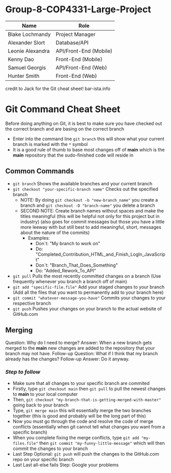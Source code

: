 # Group-8-COP4331-Large-Project

|Name|Role|
|----|----|
|Blake Lochmandy|Project Manager|
|Alexander Slort|Database/API|
|Leonie Alexandra|API/Front-End (Mobile)|
|Kenny Dao|Front-End (Mobile)|
|Samuel Georgis|API/Front-End (Web)|
|Hunter Smith|Front-End (Web)|

credit to Jack for the Git cheat sheet!
bar-ista.info
# Git Command Cheat Sheet

Before doing anything on Git, it is best to make sure you have checked out the correct branch and are basing on the correct branch

- Enter into the command line `git branch` this will show what your current branch is marked with the `*` symbol
- It is a good rule of thumb to base most changes off of **main** which is the **main** repository that the sudo-finished code will reside in


## Common Commands

- `git branch` Shows the available branches and your current branch
- `git checkout "your-specific-branch name"` Checks out the specified branch
    - NOTE: By doing `git checkout -b "new-branch_name"` you create a branch and `git checkout -D "branch-name"` you delete a branch
    - SECOND NOTE: Create branch names without spaces and make the titles meaningful (this will be helpful not only for this project but in industry) (also goes for commit messages but those you have a little more leeway with but still best to add meaningful, short, messages about the nature of the commits)
        - Examples:
            - Don`t: "My branch to work on"
            - Do: "Completed_Contribution_HTML_and_Finish_LogIn_JavaScript"
            - Don`t: "Branch_That_Does_Something"
            - Do: "Added_Rework_To_API"
- `git pull` Pulls the most recently committed changes on a branch (Use frequently whenever you branch a branch off of main)
- `git add "specific-file.file"` Add your staged changes to your branch (Add all the files that you want to permanently add to your branch here)
- `git commit "whatever-message-you-have"` Commits your changes to your respective branch
- `git push` Pushes your changes on your branch to the actual website of GitHub.com


## Merging

Question: Why do I need to merge?
Answer: When a new branch gets merged to the **main** new changes are added to the repository that your branch may not have.
Follow-up Question: What if I think that my branch already has the changes?
Follow-up Answer: Do it anyway.

### ***Step to follow***
- Make sure that all changes to your specific branch are commited
- Firstly, type `git checkout main` then `git pull` to pull the newest changes to **main** to your local computer
- Then, `git checkout "my-branch-that-is-getting-merged-with-master"` going back to your branch
- Type, `git merge main` this will essentially merge the two branches together (this is good and probably will be the long part of this)
- Now you must go through the code and resolve the code of merge conflicts (essentially when git cannot tell what changes you want from a specific branch)
- When you complete fixing the merge conflicts, type `git add "my-files.file"` then `git commit "my-funny-little-message"` which will then commit the changes to your branch
- Last Step Optional: `git push` will push the changes to the GitHub.com repo on your specific branch
- Last Last all-else fails Step: Google your problems

